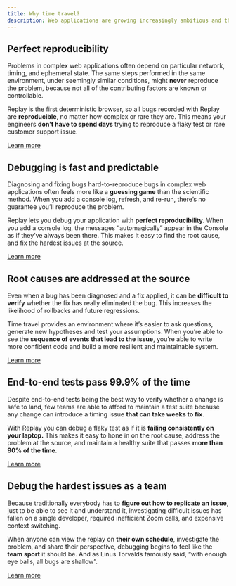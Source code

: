 ```yaml
---
title: Why time travel?
description: Web applications are growing increasingly ambitious and their reliability and performance has never been more important. Traditional browser DevTools and debugging techniques are insufficient. Here are just a few of the problems with legacy approaches and how time travel debugging address them.
---
```


## Perfect reproducibility

Problems in complex web applications often depend on particular network, timing, and ephemeral state. The same steps performed in the same environment, under seemingly similar conditions, might **never** reproduce the problem, because not all of the contributing factors are known or controllable.

Replay is the first deterministic browser, so all bugs recorded with Replay are **reproducible**, no matter how complex or rare they are. This means your engineers **don’t have to spend days** trying to reproduce a flaky test or rare customer support issue.

[Learn more](/replay-devtools/overview)

## Debugging is fast and predictable

Diagnosing and fixing bugs hard-to-reproduce bugs in complex web applications often feels more like a **guessing game** than the scientific method. When you add a console log, refresh, and re-run, there’s no guarantee you’ll reproduce the problem.

Replay lets you debug your application with **perfect reproducibility**. When you add a console log, the messages “automagically” appear in the Console as if they’ve always been there. This makes it easy to find the root cause, and fix the hardest issues at the source.

[Learn more](/time-travel-intro/add-console-logs-on-the-fly)

## Root causes are addressed at the source

Even when a bug has been diagnosed and a fix applied, it can be **difficult to verify** whether the fix has really eliminated the bug. This increases the likelihood of rollbacks and future regressions.

Time travel provides an environment where it’s easier to ask questions, generate new hypotheses and test your assumptions. When you’re able to see the **sequence of events that lead to the issue**, you’re able to write more confident code and build a more resilient and maintainable system.

[Learn more](/time-travel-intro/annotate-the-timeline)

## End-to-end tests pass 99.9% of the time

Despite end-to-end tests being the best way to verify whether a change is safe to land, few teams are able to afford to maintain a test suite because any change can introduce a timing issue **that can take weeks to fix**.

With Replay you can debug a flaky test as if it is **failing consistently on your laptop.** This makes it easy to hone in on the root cause, address the problem at the source, and maintain a healthy suite that passes **more than 90% of the time**.

[Learn more](/test-runners/overview)

## Debug the hardest issues as a team

Because traditionally everybody has to **figure out how to replicate an issue**, just to be able to see it and understand it, investigating difficult issues has fallen on a single developer, required inefficient Zoom calls, and expensive context switching.

When anyone can view the replay on **their own schedule**, investigate the problem, and share their perspective, debugging begins to feel like the **team sport** it should be. And as Linus Torvalds famously said, “with enough eye balls, all bugs are shallow”.

[Learn more](/browser-devtools/replay-viewer)

